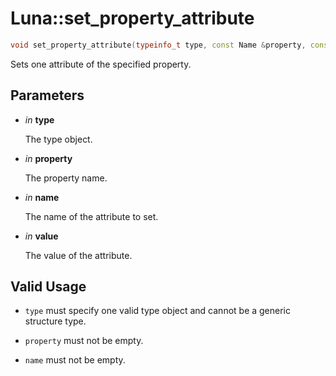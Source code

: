 # Luna::set_property_attribute

```c++
void set_property_attribute(typeinfo_t type, const Name &property, const Name &name, const Variant &value=Variant())
```

Sets one attribute of the specified property. 



## Parameters
* *in* **type**

    The type object. 

* *in* **property**

    The property name. 

* *in* **name**

    The name of the attribute to set. 

* *in* **value**

    The value of the attribute. 

## Valid Usage
* `type` must specify one valid type object and cannot be a generic structure type.

* `property` must not be empty.

* `name` must not be empty. 

